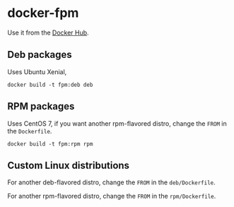 # docker-fpm

Use it from the [Docker Hub](http://hub.docker.com/r/devopsfaith/fpm).

## Deb packages

Uses Ubuntu Xenial,

```
docker build -t fpm:deb deb
```

## RPM packages

Uses CentOS 7, if you want another rpm-flavored distro, change the `FROM` in the `Dockerfile`.

```
docker build -t fpm:rpm rpm
```

## Custom Linux distributions

For another deb-flavored distro, change the `FROM` in the `deb/Dockerfile`.

For another rpm-flavored distro, change the `FROM` in the `rpm/Dockerfile`.
